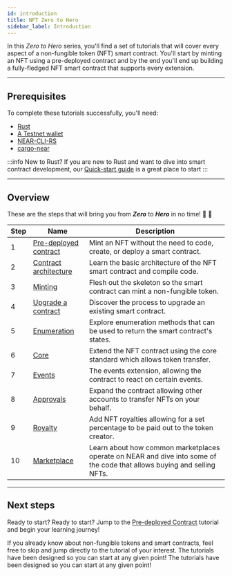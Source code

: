```yaml
---
id: introduction
title: NFT Zero to Hero
sidebar_label: Introduction
---
```


In this _Zero to Hero_ series, you'll find a set of tutorials that will cover every aspect of a non-fungible token (NFT) smart contract. You'll start by minting an NFT using a pre-deployed contract and by the end you'll end up building a fully-fledged NFT smart contract that supports every extension.

---

## Prerequisites

To complete these tutorials successfully, you'll need:

- [Rust](https://www.rust-lang.org/tools/install)
- [A Testnet wallet](https://testnet.mynearwallet.com/create)
- [NEAR-CLI-RS](../../4.tools/cli-rs.md#setup)
- [cargo-near](https://github.com/near/cargo-near)

:::info New to Rust? If you are new to Rust and want to dive into smart contract development, our [Quick-start guide](../../2.build/2.smart-contracts/quickstart.md) is a great place to start :::

---

## Overview

These are the steps that will bring you from **_Zero_** to **_Hero_** in no time! 💪 💪

| Step | Name                                                          | Description                                                                                                             |
| ---- | ------------------------------------------------------------- | ----------------------------------------------------------------------------------------------------------------------- |
| 1    | [Pre-deployed contract](/tutorials/nfts/predeployed-contract) | Mint an NFT without the need to code, create, or deploy a smart contract.                                               |
| 2    | [Contract architecture](/tutorials/nfts/skeleton)             | Learn the basic architecture of the NFT smart contract and compile code.                                                |
| 3    | [Minting](/tutorials/nfts/minting)                            | Flesh out the skeleton so the smart contract can mint a non-fungible token.                                             |
| 4    | [Upgrade a contract](/tutorials/nfts/upgrade-contract)        | Discover the process to upgrade an existing smart contract.                                                             |
| 5    | [Enumeration](/tutorials/nfts/enumeration)                    | Explore enumeration methods that can be used to return the smart contract's states.                                     |
| 6    | [Core](/tutorials/nfts/core)                                  | Extend the NFT contract using the core standard which allows token transfer.                                            |
| 7    | [Events](/tutorials/nfts/events)                              | The events extension, allowing the contract to react on certain events.                                                 |
| 8    | [Approvals](/tutorials/nfts/approvals)                        | Expand the contract allowing other accounts to transfer NFTs on your behalf.                                            |
| 9    | [Royalty](/tutorials/nfts/royalty)                            | Add NFT royalties allowing for a set percentage to be paid out to the token creator.                                    |
| 10   | [Marketplace](/tutorials/nfts/marketplace)                    | Learn about how common marketplaces operate on NEAR and dive into some of the code that allows buying and selling NFTs. |

---

## Next steps

Ready to start? Ready to start? Jump to the [Pre-deployed Contract](/tutorials/nfts/predeployed-contract) tutorial and begin your learning journey!

If you already know about non-fungible tokens and smart contracts, feel free to skip and jump directly to the tutorial of your interest. The tutorials have been designed so you can start at any given point! The tutorials have been designed so you can start at any given point!